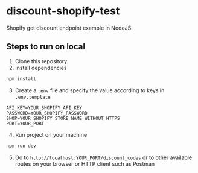 # discount-shopify-test

Shopify get discount endpoint example in NodeJS

## Steps to run on local

1. Clone this repository
2. Install dependencies
```javascript
npm install
```
3. Create a `.env` file and specify the value according to keys in `.env.template`
```env
API_KEY=YOUR_SHOPIFY_API_KEY
PASSWORD=YOUR_SHOPIFY_PASSWORD
SHOP=YOUR_SHOPIFY_STORE_NAME_WITHOUT_HTTPS
PORT=YOUR_PORT
```
4. Run project on your machine
```bash
npm run dev
```
5. Go to `http://localhost:YOUR_PORT/discount_codes` or to other available routes on your browser or HTTP client such as Postman
